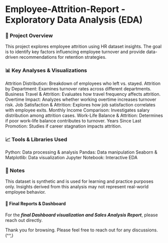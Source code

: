# Employee-Attrition-Report - Exploratory Data Analysis (EDA)

### 📌 Project Overview

This project explores employee attrition using HR dataset insights. The goal is to identify key factors influencing employee turnover and provide data-driven recommendations for retention strategies.

### 📊 Key Analyses & Visualizations

Attrition Distribution: Breakdown of employees who left vs. stayed.
Attrition by Department: Examines turnover rates across different departments.
Business Travel & Attrition: Evaluates how travel frequency affects attrition.
Overtime Impact: Analyzes whether working overtime increases turnover risk.
Job Satisfaction & Attrition: Explores how job satisfaction correlates with employee exits.
Monthly Income Comparison: Investigates salary distribution among attrition cases.
Work-Life Balance & Attrition: Determines if poor work-life balance contributes to turnover.
Years Since Last Promotion: Studies if career stagnation impacts attrition.


### 📈 Tools & Libraries Used
Python: Data processing & analysis
Pandas: Data manipulation
Seaborn & Matplotlib: Data visualization
Jupyter Notebook: Interactive EDA

### 📌 Notes
This dataset is synthetic and is used for learning and practice purposes only.
Insights derived from this analysis may not represent real-world employee behavior.

#### 📢 Final Reports & Dashboard
For the ***final Dashboard visualization and Sales Analysis Report***, please reach out directly.

Thank you for browsing. Please feel free to reach out for any discussions. (^^,)
